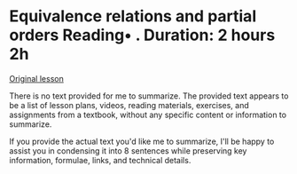 # Equivalence relations and partial orders Reading• . Duration: 2 hours 2h

[Original lesson](https://www.coursera.org/learn/uol-discrete-mathematics/supplement/267NU/equivalence-relations-and-partial-orders)

There is no text provided for me to summarize. The provided text appears to be a list of lesson plans, videos, reading materials, exercises, and assignments from a textbook, without any specific content or information to summarize.

If you provide the actual text you'd like me to summarize, I'll be happy to assist you in condensing it into 8 sentences while preserving key information, formulae, links, and technical details.

